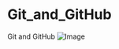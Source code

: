 # Git_and_GitHub
Git and GitHub 
![Image](https://github.com/user-attachments/assets/823fb8dd-bce2-4420-af97-a33b01dd44cd)
